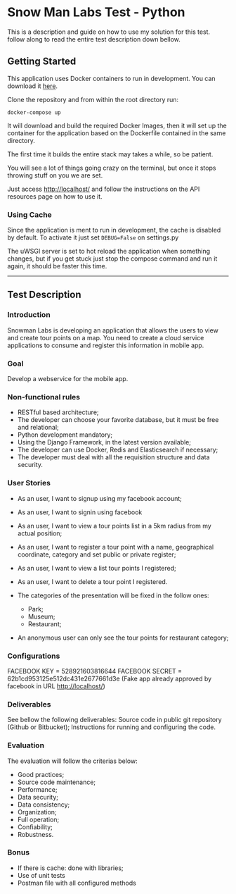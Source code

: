 # Snow Man Labs Test - Python

This is a description and guide on how to use my solution for this test. follow along to read the entire test description down bellow.

## Getting Started

This application uses Docker containers to run in development. You can download it [here](https://www.docker.com).

Clone the repository and from within the root directory run:

    docker-compose up

It will download and build the required Docker Images, then it will set up the container for the application based on the Dockerfile contained in the same directory.

The first time it builds the entire stack may takes a while, so be patient.

You will see a lot of things going crazy on the terminal, but once it stops throwing stuff on you we are set.

Just access [http://localhost/](http://localhost/) and follow the instructions on the API resources page on how to use it.

### Using Cache

Since the application is ment to run in development, the cache is disabled by default. To activate it just set `DEBUG=False` on settings.py

The uWSGI server is set to hot reload the application when something changes, but if you get stuck just stop the compose command and run it again, it should be faster this time.

---

## Test Description

### Introduction

Snowman Labs is developing an application that allows the users to view and create tour points on a map. You need to create a cloud service applications to consume and register this information in mobile app.

### Goal

Develop a webservice for the mobile app.

### Non-functional rules

* RESTful based architecture;
* The developer can choose your favorite database, but it must be free and relational;
* Python development mandatory;
* Using the Django Framework, in the latest version available;
* The developer can use Docker, Redis and Elasticsearch if necessary;
* The developer must deal with all the requisition structure and data security.

### User Stories

* As an user, I want to signup using my facebook account;
* As an user, I want to signin using facebook
* As an user, I want to view a tour points list in a 5km radius from my actual position;
* As an user, I want to register a tour point with a name, geographical coordinate, category and set public or private register;
* As an user, I want to view a list tour points I registered;
* As an user, I want to delete a tour point I registered.
* The categories of the presentation will be fixed in the follow ones:

  * Park;
  * Museum;
  * Restaurant;

* An anonymous user can only see the tour points for restaurant category;

### Configurations

FACEBOOK KEY = 528921603816644
FACEBOOK SECRET = 62b1cd953125e512dc431e2677661d3e
(Fake app already approved by facebook in URL [http://localhost/](http://localhost/))

### Deliverables

See bellow the following deliverables:
Source code in public git repository (Github or Bitbucket);
Instructions for running and configuring the code.

### Evaluation

The evaluation will follow the criterias below:

* Good practices;
* Source code maintenance;
* Performance;
* Data security;
* Data consistency;
* Organization;
* Full operation;
* Confiability;
* Robustness.

### Bonus

* If there is cache: done with libraries;
* Use of unit tests
* Postman file with all configured methods
